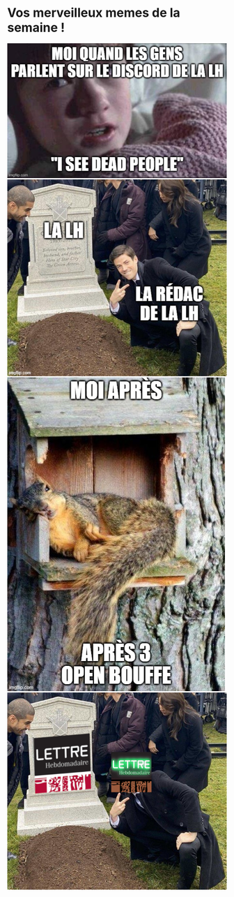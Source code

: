 # Vos merveilleux memes de la semaine ! 
<img src="/static/LH1/images/meme1.png">  
<img src="/static/LH1/images/meme2.png"> 
<img src="/static/LH1/images/meme3.png"> 
<img src="/static/LH1/images/meme4.png"> 
